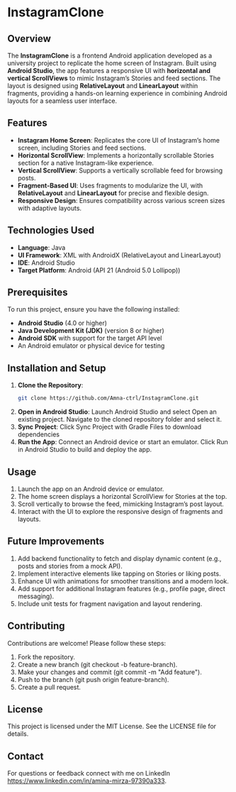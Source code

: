 # InstagramClone

## Overview
The **InstagramClone** is a frontend Android application developed as a university project to replicate the home screen of Instagram. Built using **Android Studio**, the app features a responsive UI with **horizontal and vertical ScrollViews** to mimic Instagram’s Stories and feed sections. The layout is designed using **RelativeLayout** and **LinearLayout** within fragments, providing a hands-on learning experience in combining Android layouts for a seamless user interface.

## Features
- **Instagram Home Screen**: Replicates the core UI of Instagram’s home screen, including Stories and feed sections.
- **Horizontal ScrollView**: Implements a horizontally scrollable Stories section for a native Instagram-like experience.
- **Vertical ScrollView**: Supports a vertically scrollable feed for browsing posts.
- **Fragment-Based UI**: Uses fragments to modularize the UI, with **RelativeLayout** and **LinearLayout** for precise and flexible design.
- **Responsive Design**: Ensures compatibility across various screen sizes with adaptive layouts.

## Technologies Used
- **Language**: Java
- **UI Framework**: XML with AndroidX (RelativeLayout and LinearLayout)
- **IDE**: Android Studio
- **Target Platform**: Android (API 21 (Android 5.0 Lollipop))

## Prerequisites
To run this project, ensure you have the following installed:
- **Android Studio** (4.0 or higher)
- **Java Development Kit (JDK)** (version 8 or higher)
- **Android SDK** with support for the target API level
- An Android emulator or physical device for testing

## Installation and Setup
1. **Clone the Repository**:
   ```bash
   git clone https://github.com/Amna-ctrl/InstagramClone.git
2. **Open in Android Studio**:
   Launch Android Studio and select Open an existing project.
   Navigate to the cloned repository folder and select it.
3. **Sync Project**:
   Click Sync Project with Gradle Files to download dependencies
4. **Run the App**:
   Connect an Android device or start an emulator.
   Click Run in Android Studio to build and deploy the app.

## Usage
1. Launch the app on an Android device or emulator.
2. The home screen displays a horizontal ScrollView for Stories at the top.
3. Scroll vertically to browse the feed, mimicking Instagram’s post layout.
4. Interact with the UI to explore the responsive design of fragments and layouts.

## Future Improvements
1. Add backend functionality to fetch and display dynamic content (e.g., posts and stories from a mock API).
2. Implement interactive elements like tapping on Stories or liking posts.
3. Enhance UI with animations for smoother transitions and a modern look.
4. Add support for additional Instagram features (e.g., profile page, direct messaging).
5. Include unit tests for fragment navigation and layout rendering.

## Contributing
Contributions are welcome! Please follow these steps:

1. Fork the repository.
2. Create a new branch (git checkout -b feature-branch).
3. Make your changes and commit (git commit -m "Add feature").
4. Push to the branch (git push origin feature-branch).
5. Create a pull request.

## License
This project is licensed under the MIT License. See the LICENSE file for details.

## Contact
For questions or feedback connect with me on LinkedIn https://www.linkedin.com/in/amina-mirza-97390a333.
